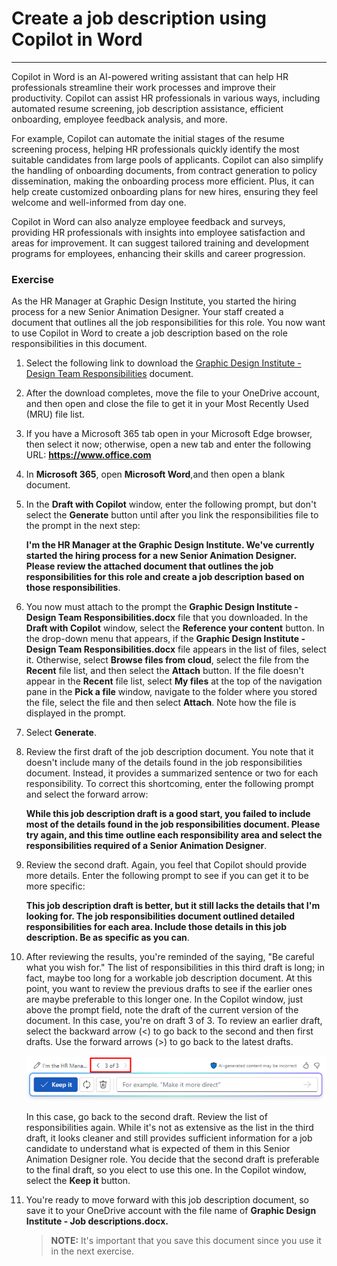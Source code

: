 # Create a job description using Copilot in Word
---
Copilot in Word is an AI-powered writing assistant that can help HR professionals streamline their work processes and improve their productivity. Copilot can assist HR professionals in various ways, including automated resume screening, job description assistance, efficient onboarding, employee feedback analysis, and more.

For example, Copilot can automate the initial stages of the resume screening process, helping HR professionals quickly identify the most suitable candidates from large pools of applicants. Copilot can also simplify the handling of onboarding documents, from contract generation to policy dissemination, making the onboarding process more efficient. Plus, it can help create customized onboarding plans for new hires, ensuring they feel welcome and well-informed from day one.

Copilot in Word can also analyze employee feedback and surveys, providing HR professionals with insights into employee satisfaction and areas for improvement. It can suggest tailored training and development programs for employees, enhancing their skills and career progression.

### Exercise

As the HR Manager at Graphic Design Institute, you started the hiring process for a new Senior Animation Designer. Your staff created a document that outlines all the job responsibilities for this role. You now want to use Copilot in Word to create a job description based on the role responsibilities in this document.

1.  Select the following link to download the [Graphic Design Institute - Design Team Responsibilities](https://edxinteractivepage.blob.core.windows.net/ms-4004/Graphic%20Design%20Institute%20-%20Design%20Team%20Responsibilities.docx) document.
2.  After the download completes, move the file to your OneDrive account, and then open and close the file to get it in your Most Recently Used (MRU) file list.
3.  If you have a Microsoft 365 tab open in your Microsoft Edge browser, then select it now; otherwise, open a new tab and enter the following URL: **https://www.office.com**
4.  In **Microsoft 365**, open **Microsoft Word**,and then open a blank document.
5.  In the **Draft with Copilot** window, enter the following prompt, but don't select the **Generate** button until after you link the responsibilities file to the prompt in the next step:
    
    **I'm the HR Manager at the Graphic Design Institute. We've currently started the hiring process for a new Senior Animation Designer. Please review the attached document that outlines the job responsibilities for this role and create a job description based on those responsibilities**.
6.  You now must attach to the prompt the **Graphic Design Institute - Design Team Responsibilities.docx** file that you downloaded. In the **Draft with Copilot** window, select the **Reference your content** button. In the drop-down menu that appears, if the **Graphic Design Institute - Design Team Responsibilities.docx** file appears in the list of files, select it. Otherwise, select **Browse files from cloud**, select the file from the **Recent** file list, and then select the **Attach** button. If the file doesn't appear in the **Recent** file list, select **My files** at the top of the navigation pane in the **Pick a file** window, navigate to the folder where you stored the file, select the file and then select **Attach**. Note how the file is displayed in the prompt.
7.  Select **Generate**.
8.  Review the first draft of the job description document. You note that it doesn't include many of the details found in the job responsibilities document. Instead, it provides a summarized sentence or two for each responsibility. To correct this shortcoming, enter the following prompt and select the forward arrow:
    
    **While this job description draft is a good start, you failed to include most of the details found in the job responsibilities document. Please try again, and this time outline each responsibility area and select the responsibilities required of a Senior Animation Designer**.
9.  Review the second draft. Again, you feel that Copilot should provide more details. Enter the following prompt to see if you can get it to be more specific:
    
    **This job description draft is better, but it still lacks the details that I'm looking for. The job responsibilities document outlined detailed responsibilities for each area. Include those details in this job description. Be as specific as you can**.
10. After reviewing the results, you're reminded of the saying, "Be careful what you wish for." The list of responsibilities in this third draft is long; in fact, maybe too long for a workable job description document. At this point, you want to review the previous drafts to see if the earlier ones are maybe preferable to this longer one. In the Copilot window, just above the prompt field, note the draft of the current version of the document. In this case, you're on draft 3 of 3. To review an earlier draft, select the backward arrow (&lt;) to go back to the second and then first drafts. Use the forward arrows (&gt;) to go back to the latest drafts.
    
    ![Screenshot showing the range of drafts in the Copilot in Word window, with the current draft being draft 3 of 3.](../media/copilot-word-drafts-db99d003.png)
    
    
    In this case, go back to the second draft. Review the list of responsibilities again. While it's not as extensive as the list in the third draft, it looks cleaner and still provides sufficient information for a job candidate to understand what is expected of them in this Senior Animation Designer role. You decide that the second draft is preferable to the final draft, so you elect to use this one. In the Copilot window, select the **Keep it** button.
11. You're ready to move forward with this job description document, so save it to your OneDrive account with the file name of **Graphic Design Institute - Job descriptions.docx.**

    > **NOTE:** It's important that you save this document since you use it in the next exercise.

